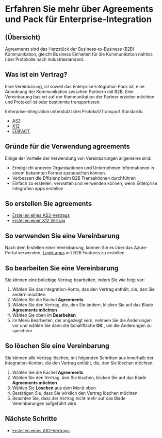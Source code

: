 <properties 
    pageTitle="Übersicht über Partner und Enterprise Integration Pack | Microsoft Azure-App-Verwaltungsdienst" 
    description="Informationen Sie zum Verwenden von Partner mit der apps Enterprise Integration Pack und Logik" 
    services="logic-apps" 
    documentationCenter=".net,nodejs,java"
    authors="msftman" 
    manager="erikre" 
    editor="cgronlun"/>

<tags 
    ms.service="logic-apps" 
    ms.workload="integration" 
    ms.tgt_pltfrm="na" 
    ms.devlang="na" 
    ms.topic="article" 
    ms.date="06/29/2016" 
    ms.author="deonhe"/>


# <a name="learn-about-agreements-and-enterprise-integration-pack"></a>Erfahren Sie mehr über Agreements und Pack für Enterprise-Integration

## <a name="overview"></a>(Übersicht)
Agreements sind das Herzstück der Business-to-Business (B2B) Kommunikation, gleicht Business Einheiten für die Kommunikation nahtlos über Protokolle nach Industriestandard.  

## <a name="what-is-an-agreement"></a>Was ist ein Vertrag?

Eine Vereinbarung, ist soweit das Enterprise-Integration Pack ist, eine Anordnung der Kommunikation zwischen Partnern mit B2B. Eine Vereinbarung basiert auf der Kommunikation der Partner erzielen möchten und Protokoll ist oder bestimmte transportieren.

Enterprise-Integration unterstützt drei Protokoll/Transport Standards:  

- [AS2](./app-service-logic-enterprise-integration-as2.md)
- [X12](./app-service-logic-enterprise-integration-x12.md)
- [EDIFACT](./app-service-logic-enterprise-integration-edifact.md)

## <a name="why-use-agreements"></a>Gründe für die Verwendung agreements
Einige der Vorteile der Verwendung von Vereinbarungen allgemeine sind:
- Ermöglicht anderen Organisationen und Unternehmen Informationen in einem bekannten Format austauschen können.  
- Verbessert die Effizienz beim B2B Transaktionen durchführen  
- Einfach zu erstellen, verwalten und verwenden können, wenn Enterprise Integration apps erstellen  

## <a name="how-to-create-agreements"></a>So erstellen Sie agreements
- [Erstellen eines AS2-Vertrags](./app-service-logic-enterprise-integration-as2.md)   
- [Erstellen einer X12 Vertrag](./app-service-logic-enterprise-integration-x12.md)   

## <a name="how-to-use-an-agreement"></a>So verwenden Sie eine Vereinbarung
Nach dem Erstellen einer Vereinbarung, können Sie es über das Azure-Portal verwenden, [Logik apps](./app-service-logic-what-are-logic-apps.md "erfahren Sie mehr über Logik apps") mit B2B Features zu erstellen.

## <a name="how-to-edit-an-agreement"></a>So bearbeiten Sie eine Vereinbarung
Sie können eine beliebige Vertrag bearbeiten, indem Sie wie folgt vor:  
1. Wählen Sie das Integration-Konto, das den Vertrag enthält, die, den Sie ändern möchten.  
2. Wählen Sie die Kachel **Agreements**  
3. Wählen Sie den Vertrag, die, den Sie ändern, klicken Sie auf das Blade **Agreements möchten**  
4. Wählen Sie oben im **Bearbeiten**   
5. Im Menü Bearbeiten, der angezeigt wird, nehmen Sie die Änderungen vor und wählen Sie dann die Schaltfläche **OK** , um die Änderungen zu speichern.  

## <a name="how-to-delete-an-agreement"></a>So löschen Sie eine Vereinbarung
Sie können alle Vertrag löschen, mit folgenden Schritten aus innerhalb der Integration-Konten, die den Vertrag enthält, die, den Sie löschen möchten:   
1. Wählen Sie die Kachel **Agreements**  
2. Wählen Sie den Vertrag, den Sie löschen, klicken Sie auf das Blade **Agreements möchten**  
3. Wählen Sie **Löschen** aus dem Menü oben  
4. Bestätigen Sie, dass Sie wirklich den Vertrag löschen möchten.  
5. Beachten Sie, dass der Vertrag nicht mehr auf das Blade Vereinbarungen aufgeführt wird  
 

## <a name="next-steps"></a>Nächste Schritte
- [Erstellen eines AS2-Vertrags](./app-service-logic-enterprise-integration-as2.md)  

